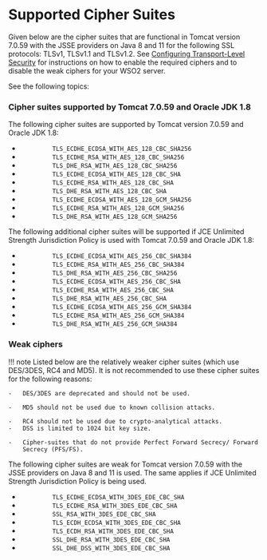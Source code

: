 # Supported Cipher Suites

Given below are the cipher suites that are functional in Tomcat version 7.0.59 with the JSSE providers on Java 8 and 11 for the following SSL
protocols: TLSv1, TLSv1.1 and TLSv1.2. See [Configuring Transport-Level
Security](../../setup/configuring-transport-level-security) for instructions on
how to enable the required ciphers and to disable the weak ciphers for
your WSO2 server.

See the following topics:  

### Cipher suites supported by Tomcat 7.0.59 and Oracle JDK 1.8

The following cipher suites are supported by Tomcat version 7.0.59 and
Oracle JDK 1.8:

-   `          TLS_ECDHE_ECDSA_WITH_AES_128_CBC_SHA256         `
-   `          TLS_ECDHE_RSA_WITH_AES_128_CBC_SHA256         `
-   `          TLS_DHE_RSA_WITH_AES_128_CBC_SHA256         `
-   `          TLS_ECDHE_ECDSA_WITH_AES_128_CBC_SHA         `
-   `          TLS_ECDHE_RSA_WITH_AES_128_CBC_SHA         `
-   `          TLS_DHE_RSA_WITH_AES_128_CBC_SHA         `
-   `          TLS_ECDHE_ECDSA_WITH_AES_128_GCM_SHA256         `
-   `          TLS_ECDHE_RSA_WITH_AES_128_GCM_SHA256         `
-   `          TLS_DHE_RSA_WITH_AES_128_GCM_SHA256         `

The following additional cipher suites will be supported if JCE
Unlimited Strength Jurisdiction Policy is used with Tomcat 7.0.59 and
Oracle JDK 1.8:

-   `          TLS_ECDHE_ECDSA_WITH_AES_256_CBC_SHA384         `
-   `          TLS_ECDHE_RSA_WITH_AES_256_CBC_SHA384         `
-   `          TLS_DHE_RSA_WITH_AES_256_CBC_SHA256         `
-   `          TLS_ECDHE_ECDSA_WITH_AES_256_CBC_SHA         `
-   `          TLS_ECDHE_RSA_WITH_AES_256_CBC_SHA         `
-   `          TLS_DHE_RSA_WITH_AES_256_CBC_SHA         `
-   `          TLS_ECDHE_ECDSA_WITH_AES_256_GCM_SHA384         `
-   `          TLS_ECDHE_RSA_WITH_AES_256_GCM_SHA384         `
-   `          TLS_DHE_RSA_WITH_AES_256_GCM_SHA384         `

### Weak ciphers

!!! note
    Listed below are the relatively weaker cipher suites (which use
    DES/3DES, RC4 and MD5). It is not recommended to use these cipher suites
    for the following reasons:
    
    -   DES/3DES are deprecated and should not be used.
    
    -   MD5 should not be used due to known collision attacks.
    
    -   RC4 should not be used due to crypto-analytical attacks.
    -   DSS is limited to 1024 bit key size.
    
    -   Cipher-suites that do not provide Perfect Forward Secrecy/ Forward
        Secrecy (PFS/FS).
    

The following cipher suites are weak for Tomcat version 7.0.59 with the JSSE providers on Java 8 and 11 is used. The same applies if JCE Unlimited
Strength Jurisdiction Policy is being used.

-   `          TLS_ECDHE_ECDSA_WITH_3DES_EDE_CBC_SHA         `
-   `          TLS_ECDHE_RSA_WITH_3DES_EDE_CBC_SHA         `
-   `          SSL_RSA_WITH_3DES_EDE_CBC_SHA         `
-   `          TLS_ECDH_ECDSA_WITH_3DES_EDE_CBC_SHA         `
-   `          TLS_ECDH_RSA_WITH_3DES_EDE_CBC_SHA         `
-   `          SSL_DHE_RSA_WITH_3DES_EDE_CBC_SHA         `
-   `          SSL_DHE_DSS_WITH_3DES_EDE_CBC_SHA         `

